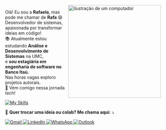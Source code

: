 <img src="https://raw.githubusercontent.com/MicaelliMedeiros/micaellimedeiros/master/image/computer-illustration.png" alt="ilustração de um computador" min-width="300px" max-width="300px" width="300px" align="right" />

<p align="left"> 
  Olá! Eu sou a <strong>Rafaela</strong>, mas pode me chamar de <strong>Rafa</strong> 😄<br>
  Desenvolvedor de sistemas, apaixonada por transformar ideias em código!<br>
  📚 Atualmente estou estudando <strong>Análise e Desenvolvimento de Sistemas</strong> na UMC,<br> e <strong> sou estagiária em engenharia de software no Banco Itaú.</strong> <br> Nas horas vagas exploro projetos autorais.<br>
  🚀 Vem comigo nessa jornada tech!
</p>

[![My Skills](https://skillicons.dev/icons?i=py,js,ts,react,nextjs,cs,dotnet,php,mysql,tailwind)](https://skillicons.dev)
<p align="left">
  💌 <strong>Quer trocar uma ideia ou colab? Me chama aqui:</strong> ⤵️
</p>

<p align="left">
  <a href="mailto:rafaela.campelo06@gmail.com" title="Gmail">
    <img src="https://img.shields.io/badge/-Gmail-FF0000?style=flat-square&labelColor=FF0000&logo=gmail&logoColor=white" alt="Gmail"/>
  </a>
  <a href="https://www.linkedin.com/in/rafaela-campelo-7a6008303/" title="LinkedIn">
    <img src="https://img.shields.io/badge/-Linkedin-0e76a8?style=flat-square&logo=Linkedin&logoColor=white" alt="LinkedIn"/>
  </a>
  <a href="https://wa.me/5511951861263" title="WhatsApp">
    <img src="https://img.shields.io/badge/-WhatsApp-25d366?style=flat-square&labelColor=25d366&logo=whatsapp&logoColor=white" alt="WhatsApp"/>
  </a>
  <a href="mailto:rafaelaccdfranca@outlook.com" title="Outlook">
  <img src="https://img.shields.io/badge/-Outlook-0078D4?style=flat-square&labelColor=0078D4&logo=microsoft-outlook&logoColor=white" alt="Outlook"/>
</a>

</p>
